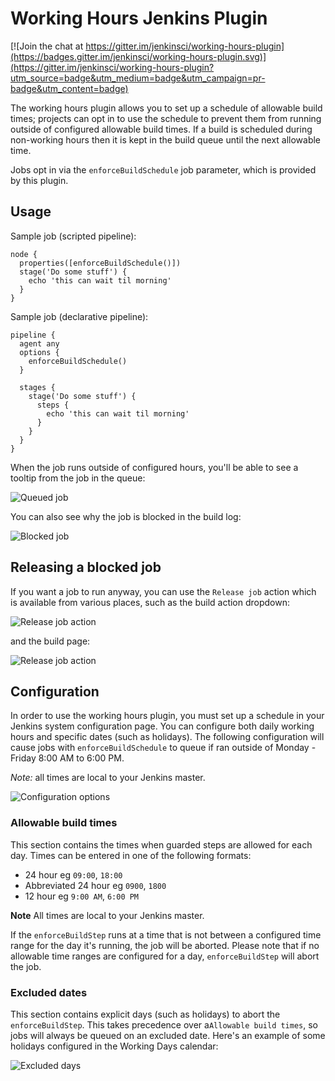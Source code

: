 # Working Hours Jenkins Plugin

[![Join the chat at https://gitter.im/jenkinsci/working-hours-plugin](https://badges.gitter.im/jenkinsci/working-hours-plugin.svg)](https://gitter.im/jenkinsci/working-hours-plugin?utm_source=badge&utm_medium=badge&utm_campaign=pr-badge&utm_content=badge)


The working hours plugin allows you to set up a schedule of allowable build times;
projects can opt in to use the schedule to prevent them from running outside of
configured allowable build times. If a build is scheduled during non-working hours
then it is kept in the build queue until the next allowable time.

Jobs opt in via the `enforceBuildSchedule` job parameter, which is provided by this
plugin.

## Usage

Sample job (scripted pipeline):
```
node {
  properties([enforceBuildSchedule()])
  stage('Do some stuff') {
    echo 'this can wait til morning'
  }
}
```

Sample job (declarative pipeline):
```
pipeline {
  agent any
  options {
    enforceBuildSchedule()
  }

  stages {
    stage('Do some stuff') {
      steps {
        echo 'this can wait til morning'
      }
    }
  }
}
```

When the job runs outside of configured hours, you'll be able to see a tooltip from the job in the queue:

![Queued job](images/queued-job.png "Tooltip for blocked job")

You can also see why the job is blocked in the build log:

![Blocked job](images/blocked-job.png "Build log when a job is blocked")

## Releasing a blocked job

If you want a job to run anyway, you can use the `Release job` action which is
available from various places, such as the build action dropdown:

![Release job action](images/release-build-action-1.png "Release job dropdown")

and the build page:

![Release job action](images/release-build-action-2.png "Release job actions")


## Configuration

In order to use the working hours plugin, you must set up a schedule in your Jenkins
system configuration page. You can configure both daily working hours and specific dates (such
  as holidays). The following configuration will cause jobs with  `enforceBuildSchedule` to queue if ran outside of Monday - Friday 8:00 AM to 6:00 PM.

  *Note:* all times are local to your Jenkins master.

![Configuration options](images/working-hours-config.png "Configuration options")

### Allowable build times
This section contains the times when guarded steps are allowed for each day. Times can be entered in one of the following formats:
- 24 hour eg `09:00`, `18:00`
- Abbreviated 24 hour eg `0900`, `1800`
- 12 hour eg `9:00 AM`, `6:00 PM`

**Note** All times are local to your Jenkins master.

If the `enforceBuildStep` runs at a time that is not between a configured time range
for the day it's running, the job will be aborted. Please note that if no allowable
time ranges are configured for a day, `enforceBuildStep` will abort the job.

### Excluded dates
This section contains explicit days (such as holidays) to abort the `enforceBuildStep`. This takes precedence over a`Allowable build times`, so jobs
will always be queued on an excluded date. Here's an example of some holidays configured in the Working Days calendar:

![Excluded days](images/excluded-days.png "Excluded days")
